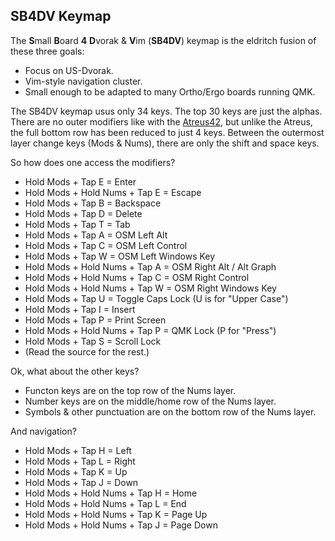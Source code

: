 ## SB4DV Keymap
The **S**mall **B**oard **4** **D**vorak & **V**im (**SB4DV**) keymap is the eldritch fusion of these three goals:
 - Focus on US-Dvorak.
 - Vim-style navigation cluster.
 - Small enough to be adapted to many Ortho/Ergo boards running QMK.

The SB4DV keymap usus only 34 keys. The top 30 keys are just the alphas. There are no outer modifiers like with the [Atreus42](https://atreus.technomancy.us/), but unlike the Atreus, the full bottom row has been reduced to just 4 keys. Between the outermost layer change keys (Mods & Nums), there are only the shift and space keys.

So how does one access the modifiers?
 - Hold Mods + Tap E = Enter
 - Hold Mods + Hold Nums + Tap E = Escape
 - Hold Mods + Tap B = Backspace
 - Hold Mods + Tap D = Delete
 - Hold Mods + Tap T = Tab
 - Hold Mods + Tap A = OSM Left Alt
 - Hold Mods + Tap C = OSM Left Control
 - Hold Mods + Tap W = OSM Left Windows Key
 - Hold Mods + Hold Nums + Tap A = OSM Right Alt / Alt Graph
 - Hold Mods + Hold Nums + Tap C = OSM Right Control
 - Hold Mods + Hold Nums + Tap W = OSM Right Windows Key
 - Hold Mods + Tap U = Toggle Caps Lock (U is for "Upper Case")
 - Hold Mods + Tap I = Insert
 - Hold Mods + Tap P = Print Screen
 - Hold Mods + Hold Nums + Tap P = QMK Lock (P for "Press")
 - Hold Mods + Tap S = Scroll Lock
 - (Read the source for the rest.)

Ok, what about the other keys?
 - Functon keys are on the top row of the Nums layer.
 - Number keys are on the middle/home row of the Nums layer.
 - Symbols & other punctuation are on the bottom row of the Nums layer.

And navigation?
 - Hold Mods + Tap H = Left
 - Hold Mods + Tap L = Right
 - Hold Mods + Tap K = Up
 - Hold Mods + Tap J = Down
 - Hold Mods + Hold Nums + Tap H = Home
 - Hold Mods + Hold Nums + Tap L = End
 - Hold Mods + Hold Nums + Tap K = Page Up
 - Hold Mods + Hold Nums + Tap J = Page Down
